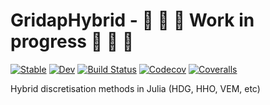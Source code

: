 # GridapHybrid - :construction: :construction: :construction: **Work in progress** :construction: :construction: :construction:

[![Stable](https://img.shields.io/badge/docs-stable-blue.svg)](https://gridap.github.io/GridapHybrid.jl/stable)
[![Dev](https://img.shields.io/badge/docs-dev-blue.svg)](https://gridap.github.io/GridapHybrid.jl/dev)
[![Build Status](https://travis-ci.com/gridap/GridapHybrid.jl.svg?branch=master)](https://travis-ci.com/gridap/GridapHybrid.jl)
[![Codecov](https://codecov.io/gh/gridap/GridapHybrid.jl/branch/master/graph/badge.svg)](https://codecov.io/gh/gridap/GridapHybrid.jl)
[![Coveralls](https://coveralls.io/repos/github/gridap/GridapHybrid.jl/badge.svg?branch=master)](https://coveralls.io/github/gridap/GridapHybrid.jl?branch=master)


Hybrid discretisation methods in Julia (HDG, HHO, VEM, etc)
